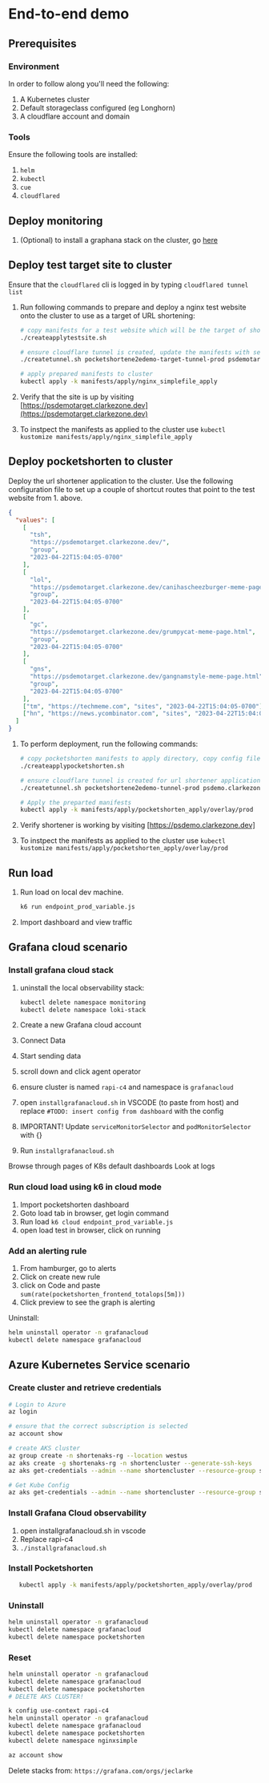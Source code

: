 # End-to-end demo

## Prerequisites

### Environment

In order to follow along you'll need the following:

1. A Kubernetes cluster
2. Default storageclass configured (eg Longhorn)
3. A cloudflare account and domain

### Tools

Ensure the following tools are installed:

1. `helm`
2. `kubectl`
3. `cue`
4. `cloudflared`

## Deploy monitoring

1. (Optional) to install a graphana stack on the cluster, go [here](https://github.com/clarkezone/pocketshorten/tree/main/endtoenddemo/manifests/grafana-stack)

## Deploy test target site to cluster

Ensure that the `cloudflared` cli is logged in by typing `cloudflared tunnel list`

1. Run following commands to prepare and deploy a nginx test website onto the cluster to use as a target of URL shortening:

   ```bash
   # copy manifests for a test website which will be the target of shorten operations
   ./createapplytestsite.sh

   # ensure cloudflare tunnel is created, update the manifests with secrets and tunnel identifiers
   ./createtunnel.sh pocketshortene2edemo-target-tunnel-prod psdemotarget.clarkezone.dev manifests/apply/nginx_simplefile_apply

   # apply prepared manifests to cluster
   kubectl apply -k manifests/apply/nginx_simplefile_apply
   ```

2. Verify that the site is up by visiting [https://psdemotarget.clarkezone.dev](https://psdemotarget.clarkezone.dev)

3. To instpect the manifests as applied to the cluster use `kubectl kustomize manifests/apply/nginx_simplefile_apply`

## Deploy pocketshorten to cluster

Deploy the url shortener application to the cluster. Use the following configuration file to set up a couple of shortcut routes that point to the test website from 1. above.

```json
{
  "values": [
    [
      "tsh",
      "https://psdemotarget.clarkezone.dev/",
      "group",
      "2023-04-22T15:04:05-0700"
    ],
    [
      "lol",
      "https://psdemotarget.clarkezone.dev/canihascheezburger-meme-page.html",
      "group",
      "2023-04-22T15:04:05-0700"
    ],
    [
      "gc",
      "https://psdemotarget.clarkezone.dev/grumpycat-meme-page.html",
      "group",
      "2023-04-22T15:04:05-0700"
    ],
    [
      "gns",
      "https://psdemotarget.clarkezone.dev/gangnamstyle-meme-page.html",
      "group",
      "2023-04-22T15:04:05-0700"
    ],
    ["tm", "https://techmeme.com", "sites", "2023-04-22T15:04:05-0700"],
    ["hn", "https://news.ycombinator.com", "sites", "2023-04-22T15:04:05-0700"]
  ]
}
```

1. To perform deployment, run the following commands:

   ```bash
   # copy pocketshorten manifests to apply directory, copy config files for test deployment
   ./createapplypocketshorten.sh

   # ensure cloudflare tunnel is created for url shortener application, update the manifests with secrets and tunnel identifiers
   ./createtunnel.sh pocketshortene2edemo-tunnel-prod psdemo.clarkezone.dev manifests/apply/pocketshorten_apply/overlay/prod

   # Apply the preparted manifests
   kubectl apply -k manifests/apply/pocketshorten_apply/overlay/prod
   ```

2. Verify shortener is working by visiting [https://psdemo.clarkezone.dev]

3. To instpect the manifests as applied to the cluster use `kubectl kustomize manifests/apply/pocketshorten_apply/overlay/prod`

## Run load

1. Run load on local dev machine.

   ```bash
   k6 run endpoint_prod_variable.js
   ```

2. Import dashboard and view traffic

## Grafana cloud scenario

### Install grafana cloud stack

1. uninstall the local observability stack:

   ```bash
   kubectl delete namespace monitoring
   kubectl delete namespace loki-stack
   ```

2. Create a new Grafana cloud account
3. Connect Data
4. Start sending data
5. scroll down and click agent operator
6. ensure cluster is named `rapi-c4` and namespace is `grafanacloud`
7. open `installgrafanacloud.sh` in VSCODE (to paste from host) and replace `#TODO: insert config from dashboard` with the config
8. IMPORTANT! Update `serviceMonitorSelector` and `podMonitorSelector` with {}
9. Run `installgrafanacloud.sh`

Browse through pages of K8s default dashboards
Look at logs

### Run cloud load using k6 in cloud mode

1. Import pocketshorten dashboard
2. Goto load tab in browser, get login command
3. Run load `k6 cloud endpoint_prod_variable.js`
4. open load test in browser, click on running

### Add an alerting rule

1. From hamburger, go to alerts
2. Click on create new rule
3. click on Code and paste `sum(rate(pocketshorten_frontend_totalops[5m]))`
4. Click preview to see the graph is alerting

Uninstall:

```bash
helm uninstall operator -n grafanacloud
kubectl delete namespace grafanacloud
```

## Azure Kubernetes Service scenario

### Create cluster and retrieve credentials

```bash
# Login to Azure
az login

# ensure that the correct subscription is selected
az account show

# create AKS cluster
az group create -n shortenaks-rg --location westus
az aks create -g shortenaks-rg -n shortencluster --generate-ssh-keys
az aks get-credentials --admin --name shortencluster --resource-group shortenaks-rg

# Get Kube Config
az aks get-credentials --admin --name shortencluster --resource-group shortenaks-rg
```

### Install Grafana Cloud observability

1. open installgrafanacloud.sh in vscode
2. Replace rapi-c4
3. `./installgrafanacloud.sh`

### Install Pocketshorten

```bash
   kubectl apply -k manifests/apply/pocketshorten_apply/overlay/prod
```

### Uninstall

```bash
helm uninstall operator -n grafanacloud
kubectl delete namespace grafanacloud
kubectl delete namespace pocketshorten
```

### Reset

```bash
helm uninstall operator -n grafanacloud
kubectl delete namespace grafanacloud
kubectl delete namespace pocketshorten
# DELETE AKS CLUSTER!

k config use-context rapi-c4
helm uninstall operator -n grafanacloud
kubectl delete namespace grafanacloud
kubectl delete namespace pocketshorten
kubectl delete namespace nginxsimple

az account show

```

Delete stacks from: `https://grafana.com/orgs/jeclarke`
